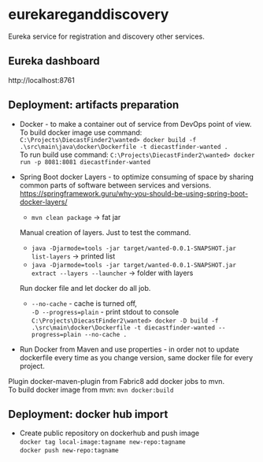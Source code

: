 # eurekareganddiscovery

Eureka service for registration and discovery other services.

## Eureka dashboard
http://localhost:8761

## Deployment: artifacts preparation
* Docker - to make a container out of service from DevOps point of view.<br>
  To build docker image use command:
  `C:\Projects\DiecastFinder2\wanted> docker build -f .\src\main\java\docker\Dockerfile -t diecastfinder-wanted .`
  <br>To run build use command:
  `C:\Projects\DiecastFinder2\wanted> docker run -p 8081:8081 diecastfinder-wanted`


* Spring Boot docker Layers - to optimize consuming of space by sharing common parts of software between services and versions.
  https://springframework.guru/why-you-should-be-using-spring-boot-docker-layers/
    * `mvn clean package` -> fat jar

  Manual creation of layers. Just to test the command.
    * `java -Djarmode=tools -jar target/wanted-0.0.1-SNAPSHOT.jar list-layers` -> printed list
    * `java -Djarmode=tools -jar target/wanted-0.0.1-SNAPSHOT.jar extract --layers --launcher` -> folder with layers

  Run docker file and let docker do all job.
    * `--no-cache` - cache is turned off,<br>
      `-D --progress=plain` - print stdout to console<br>
      `C:\Projects\DiecastFinder2\wanted> docker -D build -f .\src\main\docker\Dockerfile -t diecastfinder-wanted --progress=plain --no-cache .`


* Run Docker from Maven and use properties - in order not to update dockerfile every time as you change version, same docker file for every project.<br>

Plugin docker-maven-plugin from Fabric8 add docker jobs to mvn.<br>
To build docker image from mvn: `mvn docker:build`

## Deployment: docker hub import
* Create public repository on dockerhub and push image<br>
  `docker tag local-image:tagname new-repo:tagname`<br>
  `docker push new-repo:tagname` 